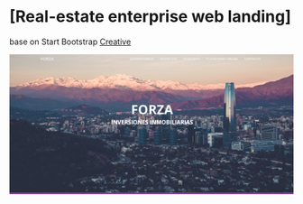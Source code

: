 # [Real-estate enterprise web landing]

base on Start Bootstrap [Creative](http://startbootstrap.com/template-overviews/creative/)


![plot](./img/wall.png)
